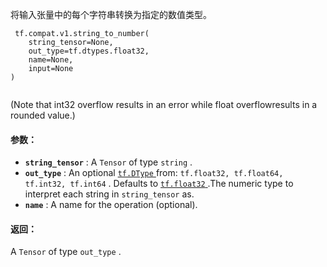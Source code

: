 将输入张量中的每个字符串转换为指定的数值类型。

```
 tf.compat.v1.string_to_number(
    string_tensor=None,
    out_type=tf.dtypes.float32,
    name=None,
    input=None
)
 
```

(Note that int32 overflow results in an error while float overflowresults in a rounded value.)

#### 参数：
- **`string_tensor`** : A  `Tensor`  of type  `string` .
- **`out_type`** : An optional [ `tf.DType` ](https://tensorflow.google.cn/api_docs/python/tf/dtypes/DType) from:  `tf.float32, tf.float64, tf.int32, tf.int64` . Defaults to [ `tf.float32` ](https://tensorflow.google.cn/api_docs/python/tf#float32).The numeric type to interpret each string in  `string_tensor`  as.
- **`name`** : A name for the operation (optional).


#### 返回：
A  `Tensor`  of type  `out_type` .

